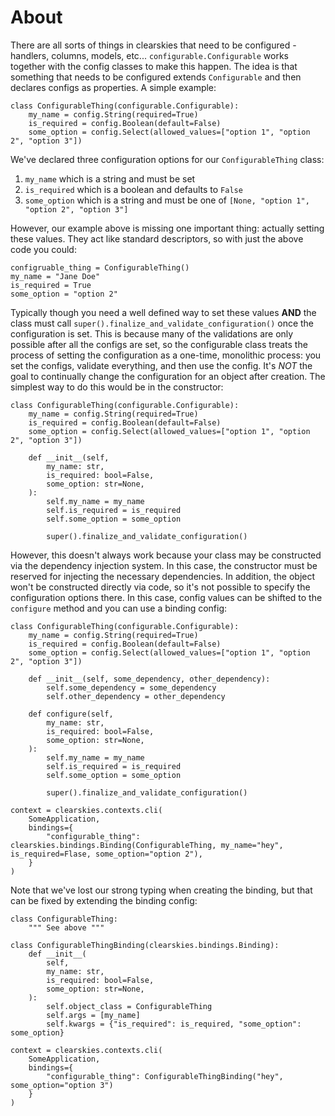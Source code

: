 # About

There are all sorts of things in clearskies that need to be configured - handlers, columns, models, etc...  `configurable.Configurable` works together with the config classes to make this happen.  The idea is that something that needs to be configured extends `Configurable` and then declares configs as properties.  A simple example:

```
class ConfigurableThing(configurable.Configurable):
    my_name = config.String(required=True)
    is_required = config.Boolean(default=False)
    some_option = config.Select(allowed_values=["option 1", "option 2", "option 3"])
```

We've declared three configuration options for our `ConfigurableThing` class:

 1. `my_name` which is a string and must be set
 2. `is_required` which is a boolean and defaults to `False`
 3. `some_option` which is a string and must be one of `[None, "option 1", "option 2", "option 3"]`

However, our example above is missing one important thing: actually setting these values.  They act like standard descriptors, so with just the above code you could:

```
configruable_thing = ConfigurableThing()
my_name = "Jane Doe"
is_required = True
some_option = "option 2"
```

Typically though you need a well defined way to set these values **AND** the class must call `super().finalize_and_validate_configuration()` once the configuration is set.  This is because many of the validations are only possible after all the configs are set, so the configurable class treats the process of setting the configuration as a one-time, monolithic process: you set the configs, validate everything, and then use the config.  It's *NOT* the goal to continually change the configuration for an object after creation.  The simplest way to do this would be in the constructor:

```
class ConfigurableThing(configurable.Configurable):
    my_name = config.String(required=True)
    is_required = config.Boolean(default=False)
    some_option = config.Select(allowed_values=["option 1", "option 2", "option 3"])

    def __init__(self,
        my_name: str,
        is_required: bool=False,
        some_option: str=None,
    ):
        self.my_name = my_name
        self.is_required = is_required
        self.some_option = some_option

        super().finalize_and_validate_configuration()
```

However, this doesn't always work because your class may be constructed via the dependency injection system.  In this case, the constructor must be reserved for injecting the necessary dependencies.  In addition, the object won't be constructed directly via code, so it's not possible to specify the configuration options there.  In this case, config values can be shifted to the `configure` method and you can use a binding config:

```
class ConfigurableThing(configurable.Configurable):
    my_name = config.String(required=True)
    is_required = config.Boolean(default=False)
    some_option = config.Select(allowed_values=["option 1", "option 2", "option 3"])

    def __init__(self, some_dependency, other_dependency):
        self.some_dependency = some_dependency
        self.other_dependency = other_dependency

    def configure(self,
        my_name: str,
        is_required: bool=False,
        some_option: str=None,
    ):
        self.my_name = my_name
        self.is_required = is_required
        self.some_option = some_option

        super().finalize_and_validate_configuration()

context = clearskies.contexts.cli(
    SomeApplication,
    bindings={
        "configurable_thing": clearskies.bindings.Binding(ConfigurableThing, my_name="hey", is_required=Flase, some_option="option 2"),
    }
)
```

Note that we've lost our strong typing when creating the binding, but that can be fixed by extending the binding config:

```
class ConfigurableThing:
    """ See above """

class ConfigurableThingBinding(clearskies.bindings.Binding):
    def __init__(
        self,
        my_name: str,
        is_required: bool=False,
        some_option: str=None,
    ):
        self.object_class = ConfigurableThing
        self.args = [my_name]
        self.kwargs = {"is_required": is_required, "some_option": some_option}

context = clearskies.contexts.cli(
    SomeApplication,
    bindings={
        "configurable_thing": ConfigurableThingBinding("hey", some_option="option 3")
    }
)
```
